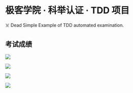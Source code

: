 # 极客学院 · 科举认证 · TDD 项目

☠️ Dead Simple Example of TDD automated examination.

## 考试成绩

![](https://github.com/jiker-keju/tdd-fizzbuzz/.github/workflows/lint.yml/badge.svg)

![](https://github.com/jiker-keju/tdd-fizzbuzz/.github/workflows/build.yml/badge.svg)

![](https://github.com/jiker-keju/tdd-fizzbuzz/.github/workflows/test.yml/badge.svg)

![](https://github.com/jiker-keju/tdd-fizzbuzz/.github/workflows/feature.yml/badge.svg)
